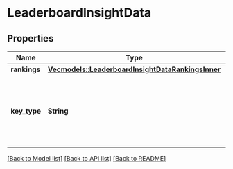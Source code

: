 # LeaderboardInsightData

## Properties

Name | Type | Description | Notes
------------ | ------------- | ------------- | -------------
**rankings** | [**Vec<models::LeaderboardInsightDataRankingsInner>**](LeaderboardInsight_data_rankings_inner.md) |  | 
**key_type** | **String** | What type of key is used in the rankings; either 'team', 'event', or 'match'. | 

[[Back to Model list]](../README.md#documentation-for-models) [[Back to API list]](../README.md#documentation-for-api-endpoints) [[Back to README]](../README.md)


